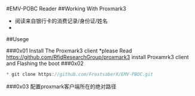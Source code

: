 #EMV-POBC Reader
##Working With Proxmark3 

* 阅读来自银行卡的消费记录/身份证/姓名
*

##Usege

###0x01 Install The Proxmark3 client
*please Read https://github.com/RfidResearchGroup/proxmark3
install Proxamrk3 client and Flashing the boot
###0x02
```javascript
* git clone https://github.com/FrostsaberX/EMV-PBOC.git
```
###0x03
配置proxmark客户端所在的绝对路径

